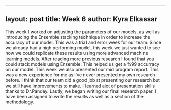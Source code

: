  ---
layout: post
title: Week 6
author: Kyra Elkassar 
---
This week I worked on adjusting the parameters of our models, as well as introducing the Ensemble stacking technique in order to increase the accuracy of our model. This was a trial and error week for our team. Since we already had a high performing model, this week we just wanted to see how we could replicate these results using more advanced machine learning models. After reading more previous research I found that you could stack models using Ensemble. This helped us get a %99 accurracy on our model. This week we also presented our mid program report. This was a new experience for me as i've never presented my own research before. I think that our team did a good job at presenting our research but we still have improvements to make. I learned alot of presentation skills thanks to Dr.Pandey. Lastly, we began writing our final research paper. I have been assigned to write the results as well as a section of the methodology.  
